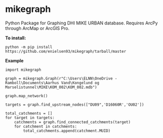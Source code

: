 # mikegraph
 Python Package for Graphing DHI MIKE URBAN database. Requires ArcPy through ArcMap or ArcGIS Pro.

<b>To install:</b>

```
python -m pip install https://github.com/enielsen93/mikegraph/tarball/master
```


<b>Example</b>
```
import mikegraph

graph = mikegraph.Graph(r"C:\Users\ELNN\OneDrive - Ramboll\Documents\Aarhus Vand\Kongelund og Marselistunnel\MIKE\KOM_002\KOM_002.mdb")

graph.map_network()

targets = graph.find_upstream_nodes(["DU09",'D16060R','OU02'])

total_catchments = []
for target in targets:
    catchments = graph.find_connected_catchments(target)
    for catchment in catchments:
        total_catchments.append(catchment.MUID)
        
```

